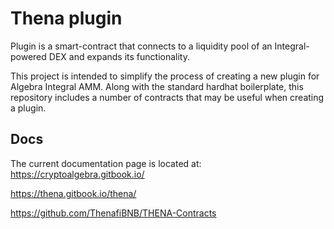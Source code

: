 # Thena plugin

Plugin is a smart-contract that connects to a liquidity pool of an Integral-powered DEX and expands its functionality.

This project is intended to simplify the process of creating a new plugin for Algebra Integral AMM. Along with the standard hardhat boilerplate, this repository includes a number of contracts that may be useful when creating a plugin.

## Docs

The current documentation page is located at: <a href="https://cryptoalgebra.gitbook.io/">https://cryptoalgebra.gitbook.io/</a>

https://thena.gitbook.io/thena/

https://github.com/ThenafiBNB/THENA-Contracts